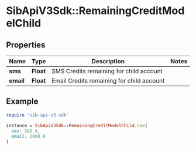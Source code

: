 # SibApiV3Sdk::RemainingCreditModelChild

## Properties

| Name | Type | Description | Notes |
| ---- | ---- | ----------- | ----- |
| **sms** | **Float** | SMS Credits remaining for child account |  |
| **email** | **Float** | Email Credits remaining for child account |  |

## Example

```ruby
require 'sib-api-v3-sdk'

instance = SibApiV3Sdk::RemainingCreditModelChild.new(
  sms: 500.0,
  email: 2000.0
)
```

